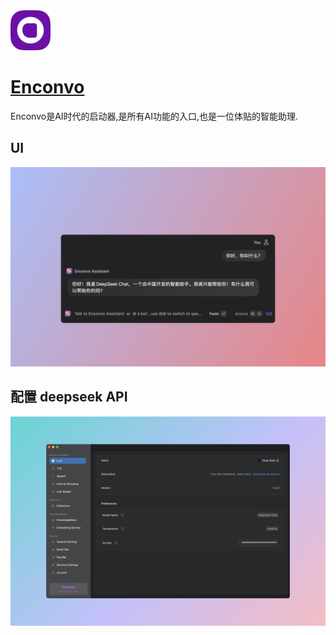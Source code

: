 <img src="https://raw.githubusercontent.com/ysnows/enconvo_media/main/logo.png" width="64" height="auto" /> 

# [Enconvo](https://www.enconvo.com/)

Enconvo是AI时代的启动器,是所有AI功能的入口,也是一位体贴的智能助理.

## UI

<img src="https://raw.githubusercontent.com/ysnows/enconvo_media/main/deepseek/ui_cn.png" />


## 配置 deepseek API

<img src="https://raw.githubusercontent.com/ysnows/enconvo_media/main/deepseek/settings.png" />
